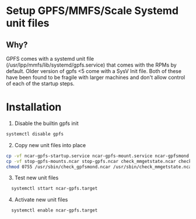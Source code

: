 # Setup GPFS/MMFS/Scale Systemd unit files

## Why?
GPFS comes with a systemd unit file (/usr/lpp/mmfs/lib/systemd/gpfs.service) that comes with the RPMs by default. Older version of gpfs <5 come with a SysV Init file. Both of these have been found to be fragile with larger machines and don't allow control of each of the startup steps.

# Installation
1. Disable the builtin gpfs init 
```bash
systemctl disable gpfs
```
2. Copy new unit files into place
```bash
cp -vf ncar-gpfs-startup.service ncar-gpfs-mount.service ncar-gpfsmond.service /etc/systemd/system/
cp -vf stop-gpfs-mounts.ncar stop-gpfs.ncar check_mmgetstate.ncar check_gpfsmond.ncar /usr/sbin/ 
chmod 0755 /usr/sbin/check_gpfsmond.ncar /usr/sbin/check_mmgetstate.ncar /usr/sbin/stop-gpfs.ncar /usr/sbin/check_mmgetstate.ncar /usr/sbin/stop-gpfs.ncar /usr/sbin/stop-gpfs-mounts.ncar 
```
3. Test new unit files
```bash     
  systemctl sttart ncar-gpfs.target
```
4. Activate new unit files
```bash     
  systemctl enable ncar-gpfs.target
```



